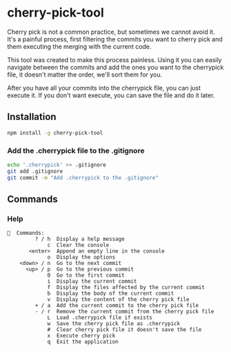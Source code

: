 # cherry-pick-tool
Cherry pick is not a common practice, but sometimes we cannot avoid it. It's a painful process, first filtering the commits you want to cherry pick and them executing the merging with the current code.

This tool was created to make this process painless. Using it you can easily navigate between the commits and add the ones you want to the cherrypick file, it doesn't matter the order, we'll sort them for you.

After you have all your commits into the cherrypick file, you can just execute it. If you don't want execute, you can save the file and do it later.

## Installation

```bash
npm install -g cherry-pick-tool
```

### Add the .cherrypick file to the .gitignore

```bash
echo '.cherrypick' >> .gitignore
git add .gitignore
git commit -m "Add .cherrypick to the .gitignore"
```

## Commands

### Help

```
🤔  Commands:
         ? / h  Display a help message
             c  Clear the console
       <enter>  Append an empty line in the console
             o  Display the options
    <down> / n  Go to the next commit
      <up> / p  Go to the previous commit
             0  Go to the first commit
             i  Display the current commit
             f  Display the files affected by the current commit
             b  Display the body of the current commit
             v  Display the content of the cherry pick file
         + / a  Add the current commit to the cherry pick file
         - / r  Remove the current commit from the cherry pick file
             L  Load .cherrypick file if exists
             w  Save the cherry pick file as .cherrypick
             #  Clear cherry pick file it doesn't save the file
             x  Execute cherry pick
             q  Exit the application
```

